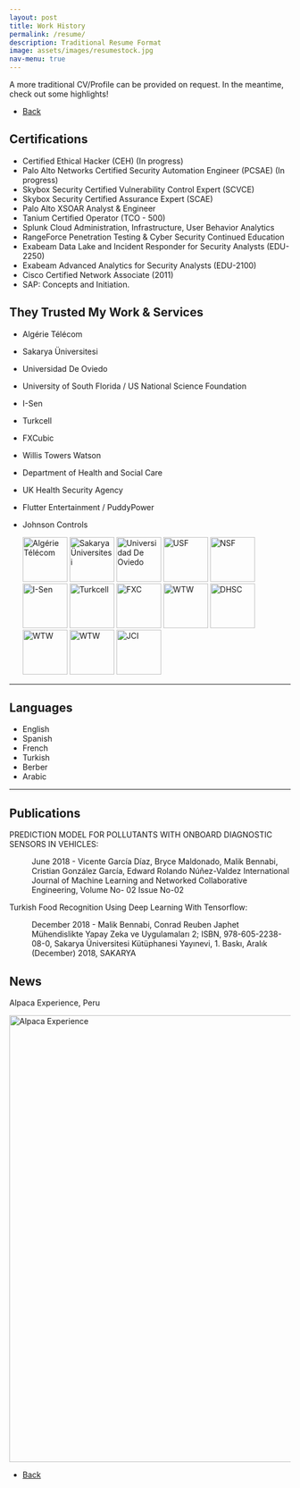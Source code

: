 ```yaml
---
layout: post
title: Work History
permalink: /resume/
description: Traditional Resume Format
image: assets/images/resumestock.jpg
nav-menu: true
---
```

A more traditional CV/Profile can be provided on request. In the meantime, check out some highlights! 
<ul class="actions">
<li><a href="/" class="button next scrolly">Back</a></li>
</ul>

## Certifications
- Certified Ethical Hacker (CEH) (In progress)
- Palo Alto Networks Certified Security Automation Engineer (PCSAE) (In progress)
- Skybox Security Certified Vulnerability Control Expert (SCVCE)
- Skybox Security Certified Assurance Expert (SCAE)
- Palo Alto XSOAR Analyst & Engineer
- Tanium Certified Operator (TCO - 500)
- Splunk Cloud Administration, Infrastructure, User Behavior Analytics
- RangeForce Penetration Testing & Cyber Security Continued Education
- Exabeam Data Lake and Incident Responder for Security Analysts (EDU-2250)
- Exabeam Advanced Analytics for Security Analysts (EDU-2100)
- Cisco Certified Network Associate (2011)
- SAP: Concepts and Initiation.


## They Trusted My Work & Services 
- Algérie Télécom
- Sakarya Üniversitesi
- Universidad De Oviedo
- University of South Florida / US National Science Foundation
- I-Sen
- Turkcell
- FXCubic
- Willis Towers Watson
- Department of Health and Social Care
- UK Health Security Agency
- Flutter Entertainment / PuddyPower
- Johnson Controls
  
  <div id="logoBanner">
    <img src="../assets/images/AT.png" alt="Algérie Télécom" style="width: 80px; height: 80px;" class="logo">
    <img src="../assets/images/sau.png" alt="Sakarya Üniversitesi" style="width: 80px; height: 80px;" class="logo">
    <img src="../assets/images/uniovi.png" alt="Universidad De Oviedo" style="width: 80px; height: 80px;" class="logo">
    <img src="../assets/images/USF.png" alt="USF" style="width: 80px; height: 80px;" class="logo">
    <img src="../assets/images/NSF.jpeg" alt="NSF" style="width: 80px; height: 80px;" class="logo">
    <img src="../assets/images/i-sen.png" alt="I-Sen" style="width: 80px; height: 80px;" class="logo">
    <img src="../assets/images/turkcell.jpeg" alt="Turkcell" style="width: 80px; height: 80px;" class="logo">
    <img src="../assets/images/fxcubic.png" alt="FXC" style="width: 80px; height: 80px;" class="logo">
    <img src="../assets/images/wtw.jpeg" alt="WTW" style="width: 80px; height: 80px;" class="logo">
    <img src="../assets/images/dhsc.jpeg" alt="DHSC" style="width: 80px; height: 80px;" class="logo">
    <img src="../assets/images/ukhsa.jpeg" alt="WTW" style="width: 80px; height: 80px;" class="logo">
    <img src="../assets/images/flutter.jpeg" alt="WTW" style="width: 80px; height: 80px;" class="logo">
    <img src="../assets/images/jci.png" alt="JCI" style="width: 80px; height: 80px;" class="logo">
  </div>

 
 <hr class="major" />

## Languages 
- English
- Spanish
- French
- Turkish
- Berber
- Arabic

<hr class="major" />

## Publications 
<p>PREDICTION MODEL FOR POLLUTANTS WITH ONBOARD DIAGNOSTIC SENSORS IN VEHICLES: <dd>June 2018 - Vicente García Díaz, Bryce Maldonado, Malik Bennabi, Cristian González García, Edward Rolando Núñez-Valdez
International Journal of Machine Learning and Networked Collaborative Engineering, Volume No- 02 Issue No-02</dd></p>
<p>Turkish Food Recognition Using Deep Learning With Tensorflow: <dd>December 2018 - Malik Bennabi, Conrad Reuben Japhet
Mühendislikte Yapay Zeka ve Uygulamaları 2; ISBN, 978-605-2238-08-0, Sakarya Üniversitesi Kütüphanesi Yayınevi, 1. Baskı,
Aralık (December) 2018, SAKARYA</dd></p>

## News
Alpaca Experience, Peru
  <div id="news">
    <img src="../assets/images/alpacaexperience.jpeg" alt="Alpaca Experience" style="width: 800px; height: auto;">
  </div>


<ul class="actions">
<li><a href="/" class="button next scrolly">Back</a></li>
</ul>
